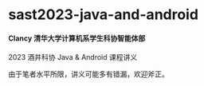 # sast2023-java-and-android
#### Clancy 清华大学计算机系学生科协智能体部

2023 酒井科协 Java & Android 课程讲义

由于笔者水平所限，讲义可能多有错漏，欢迎斧正。